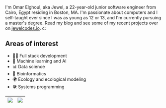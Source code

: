 I'm Omar Elghoul, aka Jewel, a 22-year-old junior software engineer from Cairo, Egypt residing in Boston, MA. I'm passionate about computers and I self-taught ever since I was as young as 12 or 13, and I'm currently pursuing a master's degree. Read my blog and see some of my recent projects over on [jewelcodes.io](https://jewelcodes.io/). c:

## Areas of interest
* 👨‍💻 Full stack development
* 🧠 Machine learning and AI
* 📊 Data science
* 🧬 Bioinformatics
* 🌍 Ecology and ecological modeling
* 🛠️ Systems programming

| <a href="#"><img src="https://github-readme-stats.vercel.app/api?username=jewelcodes&show_icons=true&theme=transparent&hide=prs,contribs&hide_border=true"></a> | <a href="#"><img src="https://github-readme-stats.vercel.app/api/top-langs/?username=jewelcodes&theme=transparent&layout=compact&hide_border=true&size_weight=1&count_weight=0.8"></a> |
| ----------- | ----------- |
